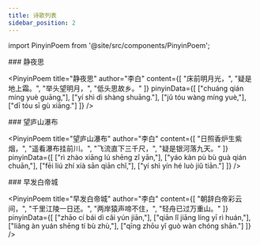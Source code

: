 ```yaml
---
title: 诗歌列表
sidebar_position: 2
---
```


import PinyinPoem from '@site/src/components/PinyinPoem';

<div className="hidden-title">
### 静夜思
</div>

<PinyinPoem 
  title="静夜思" 
  author="李白"
  content={[
    "床前明月光，",
    "疑是地上霜。",
    "举头望明月，",
    "低头思故乡。"
  ]}
  pinyinData={[
    ["chuáng qián míng yuè guāng,"],
    ["yí shì dì shàng shuāng."],
    ["jǔ tóu wàng míng yuè,"],
    ["dī tóu sī gù xiāng."]
  ]}
/>

<div className="hidden-title">
### 望庐山瀑布
</div>

<PinyinPoem 
  title="望庐山瀑布" 
  author="李白"
  content={[
    "日照香炉生紫烟，",
    "遥看瀑布挂前川。",
    "飞流直下三千尺，",
    "疑是银河落九天。"
  ]}
  pinyinData={[
    ["rì zhào xiāng lú shēng zǐ yān,"],
    ["yáo kàn pù bù guà qián chuān,"],
    ["fēi liú zhí xià sān qiān chǐ,"],
    ["yí shì yín hé luò jiǔ tiān."]
  ]}
/>

<div className="hidden-title">
### 早发白帝城
</div>

<PinyinPoem 
  title="早发白帝城" 
  author="李白"
  content={[
    "朝辞白帝彩云间，",
    "千里江陵一日还。",
    "两岸猿声啼不住，",
    "轻舟已过万重山。"
  ]}
  pinyinData={[
    ["zhāo cí bái dì cǎi yún jiān,"],
    ["qiān lǐ jiāng líng yī rì huán,"],
    ["liǎng àn yuán shēng tí bù zhù,"],
    ["qīng zhōu yǐ guò wàn chóng shān."]
  ]}
/> 